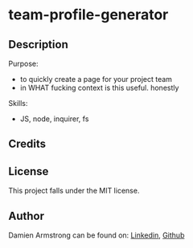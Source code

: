 # team-profile-generator

## Description
Purpose:
- to quickly create a page for your project team
- in WHAT fucking context is this useful. honestly

Skills:
- JS, node, inquirer, fs

## Credits

## License
This project falls under the MIT license.

## Author
Damien Armstrong can be found on: <a href="https://www.linkedin.com/in/damien-armstrong-412319138/">Linkedin</a>, <a href="https://github.com/pirosvs">Github</a>
